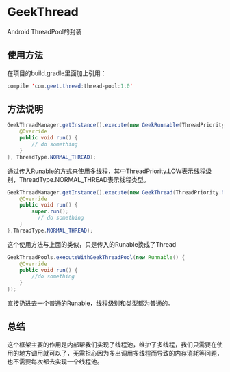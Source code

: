 # GeekThread
Android ThreadPool的封装
## 使用方法
在项目的build.gradle里面加上引用：
```java
compile 'com.geet.thread:thread-pool:1.0'
```
## 方法说明
```java
GeekThreadManager.getInstance().execute(new GeekRunnable(ThreadPriority.LOW) {
    @Override
    public void run() {
        // do something
    }
}, ThreadType.NORMAL_THREAD);
```
通过传入Runable的方式来使用多线程，其中ThreadPriority.LOW表示线程级别，ThreadType.NORMAL_THREAD表示线程类型。
```java
GeekThreadManager.getInstance().execute(new GeekThread(ThreadPriority.NORMAL) {
    @Override
    public void run() {
        super.run();
          // do something
    }
},ThreadType.NORMAL_THREAD);
```
这个使用方法与上面的类似，只是传入的Runable换成了Thread
```java
GeekThreadPools.executeWithGeekThreadPool(new Runnable() {
    @Override
    public void run() {
        //do something
    }
});
```
直接扔进去一个普通的Runable，线程级别和类型都为普通的。
## 总结
这个框架主要的作用是内部帮我们实现了线程池，维护了多线程，我们只需要在使用的地方调用就可以了，无需担心因为多出调用多线程而导致的内存消耗等问题，也不需要每次都去实现一个线程池。
